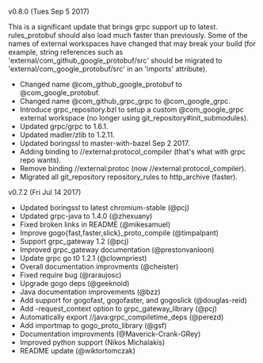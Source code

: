 v0.8.0 (Tues Sep 5 2017)

This is a significant update that brings grpc support up to latest.
rules_protobuf should also load much faster than previously.  Some of
the names of external workspaces have changed that may break your
build (for example, string references such as
'external/com_github_google_protobuf/src' should be migrated to
'external/com_google_protobuf/src' in an 'imports' attribute).

* Changed name @com_github_google_protobuf to @com_google_protobuf.
* Changed name @com_github_grpc_grpc to @com_google_grpc.
* Introduce grpc_repository.bzl to setup a custom @com_google_grpc
  external workspace (no longer using git_repository#init_submodules).
* Updated grpc/grpc to 1.6.1.
* Updated madler/zlib to 1.2.11.
* Updated boringssl to master-with-bazel Sep 2 2017.
* Adding binding to //external:protocol_compiler (that's what with grpc repo wants).
* Remove binding //external:protoc (now //external:protocol_compiler).
* Migrated all git_repository repository_rules to http_archive
  (faster).

v0.7.2 (Fri Jul 14 2017)

* Updated boringssl to latest chromium-stable (@pcj)
* Updated grpc-java to 1.4.0 (@zhexuany)
* Fixed broken links in README (@mikesamuel)
* Improve gogo{fast,faster,slick}_proto_compile (@timpalpant)
* Support grpc_gateway 1.2 (@pcj)
* Improved grpc_gateway documentation (@prestonvanloon)
* Update grpc go t0 1.2.1 (@clownpriest)
* Overall documentation improvments (@cheister)
* Fixed require bug (@raraujosc)
* Upgrade gogo deps (@geeknoid)
* Java documentation improvements (@bzz)
* Add support for gogofast, gogofaster, and gogoslick (@douglas-reid)
* Add -request_context option to grpc_gateway_library (@pcj)
* Automatically export //java:grpc_compiletime_deps (@perezd)
* Add importmap to gogo_proto_library (@gsf)
* Documentation improvments (@Maverick-Crank-GRey)
* Improved python support (Nikos Michalakis)
* README update (@wiktortomczak)

